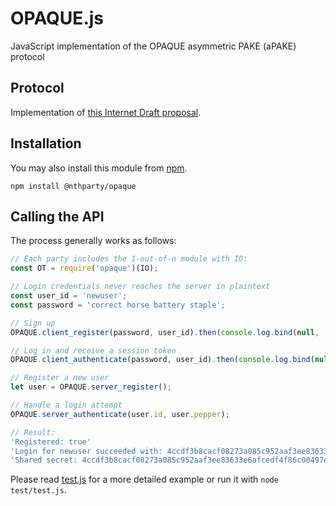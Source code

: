 # OPAQUE.js
JavaScript implementation of the OPAQUE asymmetric PAKE (aPAKE) protocol

## Protocol
Implementation of [this Internet Draft proposal](https://datatracker.ietf.org/doc/draft-krawczyk-cfrg-opaque).
<!-- https://eprint.iacr.org/2018/163.pdf -->

<!-- https://link.springer.com/content/pdf/10.1007%2F11535218_33.pdf -->
<!-- https://eprint.iacr.org/2005/176.pdf -->

<!-- cite _ -->

<!-- ## Project Layout

    ├─ lib/
    │  ├─ ot.js
    │  ├─ util.js
    │  └─ crypto.js
    ├─ index.js
    └─ src/
       ├─ example.js
       ├─ io-example.js
       ├─ io-template.js
       └─ ascii.js -->

## Installation

You may also install this module from [npm](https://www.npmjs.com/).

```shell
npm install @nthparty/opaque
```

## Calling the API

The process generally works as follows:

```javascript
// Each party includes the 1-out-of-n module with IO:
const OT = require('opaque')(IO);

// Login credentials never reaches the server in plaintext
const user_id = 'newuser';
const password = 'correct horse battery staple';

// Sign up
OPAQUE.client_register(password, user_id).then(console.log.bind(null, 'Registered:'));

// Log in and receive a session token
OPAQUE.client_authenticate(password, user_id).then(console.log.bind(null, 'Shared secret:'));

// Register a new user
let user = OPAQUE.server_register();

// Handle a login attempt
OPAQUE.server_authenticate(user.id, user.pepper);

// Result:
'Registered: true'
'Login for newuser succeeded with: 4ccdf3b8cacf08273a085c952aaf3ee83633e6afcedf4f86c00497e862f43c78'
'Shared secret: 4ccdf3b8cacf08273a085c952aaf3ee83633e6afcedf4f86c00497e862f43c78'
```

Please read [test.js](https://github.com/nthparty/opaque/blob/master/test/test.js) for a more detailed example or run it with `node test/test.js`.
